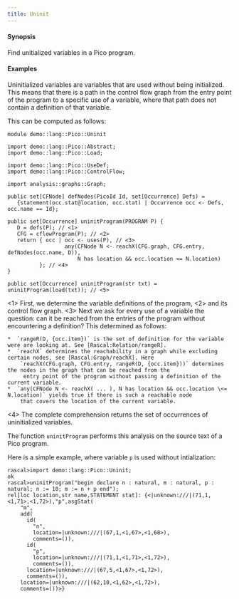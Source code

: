 ```yaml
---
title: Uninit
---
```


#### Synopsis

Find unitialized variables in a Pico program.

#### Examples

Uninitialized variables are variables that are used without being initialized.
This means that there is a path in the control flow graph from the entry point of the program
to a specific use of a variable, where that path does not contain a definition of that variable.

This can be computed as follows:

```rascal 
module demo::lang::Pico::Uninit

import demo::lang::Pico::Abstract;
import demo::lang::Pico::Load;

import demo::lang::Pico::UseDef;
import demo::lang::Pico::ControlFlow;

import analysis::graphs::Graph;

public set[CFNode] defNodes(PicoId Id, set[Occurrence] Defs) =
   {statement(occ.stat@location, occ.stat) | Occurrence occ <- Defs, occ.name == Id};

public set[Occurrence] uninitProgram(PROGRAM P) {
   D = defs(P); // <1>
   CFG = cflowProgram(P); // <2>
   return { occ | occ <- uses(P), // <3>
                  any(CFNode N <- reachX(CFG.graph, CFG.entry, defNodes(occ.name, D)),
                      N has location && occ.location <= N.location) 
          }; // <4>
}

public set[Occurrence] uninitProgram(str txt) = uninitProgram(load(txt)); // <5>

```

<1> First, we determine the variable definitions of the program,
<2> and its control flow graph.
<3> Next we ask for every use of a variable the question: can it be reached from the entries
    of the program without encountering a definition? This determined as follows:

    *  `rangeR(D, {occ.item})` is the set of definition for the variable were are looking at. See [Rascal:Relation/rangeR].
    *  `reachX` determines the reachability in a graph while excluding certain nodes, see [Rascal:Graph/reachX]. Here
        `reachX(CFG.graph, CFG.entry, rangeR(D, {occ.item}))` determines the nodes in the graph that can be reached from the
         entry point of the program without passing a definition of the current variable.
    *  `any(CFNode N <- reachX( ... ), N has location && occ.location \<= N.location)` yields true if there is such a reachable node
        that covers the location of the current variable.
<4> The complete comprehension returns the set of occurrences of uninitialized variables.

The function `uninitProgram` performs this analysis on the source text of a Pico program.

Here is a simple example, where variable `p` is used without intialization:

```rascal-shell 
rascal>import demo::lang::Pico::Uninit;
ok
rascal>uninitProgram("begin declare n : natural, m : natural, p : natural; n := 10; m := n + p end");
rel[loc location,str name,STATEMENT stat]: {<|unknown:///|(71,1,<1,71>,<1,72>),"p",asgStat(
    "m",
    add(
      id(
        "n",
        location=|unknown:///|(67,1,<1,67>,<1,68>),
        comments=()),
      id(
        "p",
        location=|unknown:///|(71,1,<1,71>,<1,72>),
        comments=()),
      location=|unknown:///|(67,5,<1,67>,<1,72>),
      comments=()),
    location=|unknown:///|(62,10,<1,62>,<1,72>),
    comments=())>}
```

